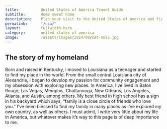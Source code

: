 ```yaml
---
title: 			United States of America Travel Guide
subtitle: 		Home sweet home
description: 	Plan your visit to the United States of America and find out where to go and what to do in the USA. Read about itineraries, activities, places to stay and travel essentials.
permalink: 		"/usa/"
layout: 		fullwidth-hero
category: 		united states of america
image: 			/assets/images/2014/09/cat-nola.jpg
---
```


## The story of my homeland

Born and raised in Kentucky, I moved to Louisiana as a teenager and started to find my place in the world. From the small central Louisiana city of Alexandria, I began to develop my passion for community engagement and my obsession with exploring new places. In America, I’ve lived in Baton Rouge, Las Vegas, Memphis, Chattanooga, New Orleans, Los Angeles, Atlanta, and Austin, among others. My best friend in high school has a sign in his backyard which says, “family is a close circle of friends who love you.” I’ve been blessed to find my family in many places as I’ve explored my own country, as well as others. I must admit, I write very little about my life in America, but whatever makes it’s way to this page is of deep importance to me.